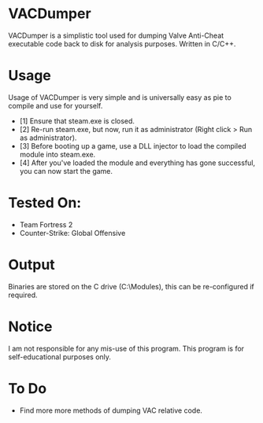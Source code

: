 # VACDumper
VACDumper is a simplistic tool used for dumping Valve Anti-Cheat executable code back to disk for analysis purposes. Written in C/C++.

# Usage
Usage of VACDumper is very simple and is universally easy as pie to compile and use for yourself.
- [1] Ensure that steam.exe is closed.
- [2] Re-run steam.exe, but now, run it as administrator (Right click > Run as administrator).
- [3] Before booting up a game, use a DLL injector to load the compiled module into steam.exe.
- [4] After you've loaded the module and everything has gone successful, you can now start the game.

# Tested On:
- Team Fortress 2
- Counter-Strike: Global Offensive

# Output
Binaries are stored on the C drive (C:\Modules), this can be re-configured if required.

# Notice
I am not responsible for any mis-use of this program. This program is for self-educational purposes only.

# To Do
- Find more more methods of dumping VAC relative code.
